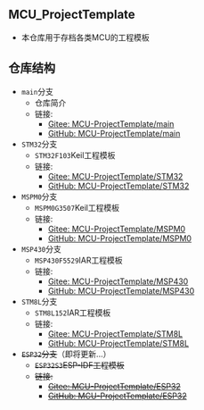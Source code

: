 ## MCU_ProjectTemplate
- 本仓库用于存档各类MCU的工程模板

## 仓库结构

- `main`分支
  - 仓库简介
  - 链接:
    - [Gitee: MCU-ProjectTemplate/main](https://gitee.com/Bairu-03/MCU-ProjectTemplate)
    - [GitHub: MCU-ProjectTemplate/main](https://github.com/Bairu-03/MCU-ProjectTemplate)
- `STM32`分支
  - `STM32F103`Keil工程模板
  - 链接:
    - [Gitee: MCU-ProjectTemplate/STM32](https://gitee.com/Bairu-03/MCU-ProjectTemplate/tree/STM32)
    - [GitHub: MCU-ProjectTemplate/STM32](https://github.com/Bairu-03/MCU-ProjectTemplate/tree/STM32)
- `MSPM0`分支
  - `MSPM0G3507`Keil工程模板
  - 链接:
    - [Gitee: MCU-ProjectTemplate/MSPM0](https://gitee.com/Bairu-03/MCU-ProjectTemplate/tree/MSPM0)
    - [GitHub: MCU-ProjectTemplate/MSPM0](https://github.com/Bairu-03/MCU-ProjectTemplate/tree/MSPM0)
- `MSP430`分支
  - `MSP430F5529`IAR工程模板
  - 链接:
    - [Gitee: MCU-ProjectTemplate/MSP430](https://gitee.com/Bairu-03/MCU-ProjectTemplate/tree/MSP430)
    - [GitHub: MCU-ProjectTemplate/MSP430](https://github.com/Bairu-03/MCU-ProjectTemplate/tree/MSP430)
- `STM8L`分支
  - `STM8L152`IAR工程模板
  - 链接:
    - [Gitee: MCU-ProjectTemplate/STM8L](https://gitee.com/Bairu-03/MCU-ProjectTemplate/tree/STM8L)
    - [GitHub: MCU-ProjectTemplate/STM8L](https://github.com/Bairu-03/MCU-ProjectTemplate/tree/STM8L)
- ~~`ESP32`分支~~（即将更新...）
  - ~~`ESP32S3`ESP-IDF工程模板~~
  - ~~链接:~~
    - ~~[Gitee: MCU-ProjectTemplate/ESP32](https://gitee.com/Bairu-03/MCU-ProjectTemplate/tree/ESP32)~~
    - ~~[GitHub: MCU-ProjectTemplate/ESP32](https://github.com/Bairu-03/MCU-ProjectTemplate/tree/ESP32)~~
